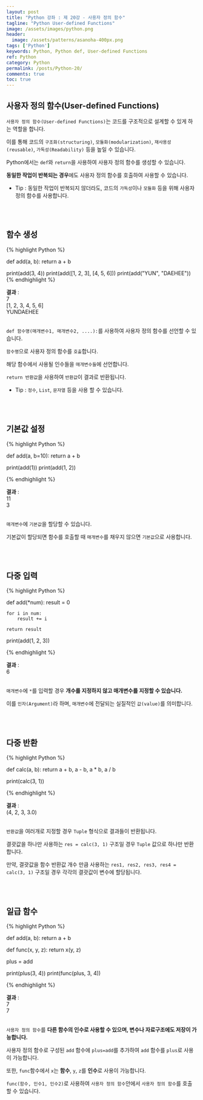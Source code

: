 ```yaml
---
layout: post
title: "Python 강좌 : 제 20강 - 사용자 정의 함수"
tagline: "Python User-defined Functions"
image: /assets/images/python.png
header:
  image: /assets/patterns/asanoha-400px.png
tags: ['Python']
keywords: Python, Python def, User-defined Functions
ref: Python
category: Python
permalink: /posts/Python-20/
comments: true
toc: true
---
```


## 사용자 정의 함수(User-defined Functions)

`사용자 정의 함수(User-defined Functions)`는 코드를 구조적으로 설계할 수 있게 하는 역할을 합니다.

이를 통해 코드의 `구조화(structuring)`, `모듈화(modularization)`, `재사용성(reusable)`, `가독성(Readability)` 등을 높일 수 있습니다.

Python에서는 `def`와 `return`을 사용하여 사용자 정의 함수를 생성할 수 있습니다.

**동일한 작업이 반복되는 경우**에도 사용자 정의 함수를 호출하여 사용할 수 있습니다.

- Tip : 동일한 작업이 반복되지 않더라도, 코드의 `가독성`이나 `모듈화` 등을 위해 사용자 정의 함수를 사용합니다.

<br>
<br>

## 함수 생성

{% highlight Python %}

def add(a, b):
    return a + b


print(add(3, 4))
print(add([1, 2, 3], [4, 5, 6]))
print(add("YUN", "DAEHEE"))
{% endhighlight %}

**결과**
:    
7<br>
[1, 2, 3, 4, 5, 6]<br>
YUNDAEHEE<br>
<br>

`def 함수명(매개변수1, 매개변수2, ....):`를 사용하여 사용자 정의 함수를 선언할 수 있습니다.

`함수명`으로 사용자 정의 함수를 `호출`합니다.

해당 함수에서 사용될 인수들을 `매개변수들`에 선언합니다.

`return 반환값`을 사용하여 `반환값`이 결과로 반환됩니다.

- Tip : `정수`, `List`, `문자열` 등을 사용 할 수 있습니다.

<br>
<br>

## 기본값 설정

{% highlight Python %}

def add(a, b=10):
    return a + b


print(add(1))
print(add(1, 2))

{% endhighlight %}

**결과**
:    
11<br>
3<br>
<br>

`매개변수`에 `기본값`을 할당할 수 있습니다.

기본값이 할당되면 함수를 호출할 때 `매개변수`를 채우지 않으면 `기본값`으로 사용합니다.

<br>
<br>

## 다중 입력

{% highlight Python %}

def add(*num):
    result = 0

    for i in num:
        result += i

    return result


print(add(1, 2, 3))

{% endhighlight %}

**결과**
:    
6<br>
<br>

`매개변수`에 `*`를 입력할 경우 **개수를 지정하지 않고 매개변수를 지정할 수 있습니다.**

이를 `인자(Argument)`라 하며, `매개변수`에 전달되는 실질적인 `값(value)`를 의미합니다.

<br>
<br>

## 다중 반환

{% highlight Python %}

def calc(a, b):
    return a + b, a - b, a * b, a / b


print(calc(3, 1))

{% endhighlight %}

**결과**
:    
(4, 2, 3, 3.0)<br>
<br>

`반환값`을 여러개로 지정할 경우 `Tuple` 형식으로 결과들이 반환됩니다.

결괏값을 하나만 사용하는 `res = calc(3, 1)` 구조일 경우 `Tuple` 값으로 하나만 반환합니다.

만약, 결괏값을 함수 반환값 개수 만큼 사용하는 `res1, res2, res3, res4 = calc(3, 1)` 구조일 경우 각각의 결괏값이 변수에 할당됩니다.

<br>
<br>

## 일급 함수

{% highlight Python %}

def add(a, b):
    return a + b


def func(x, y, z):
    return x(y, z)


plus = add

print(plus(3, 4))
print(func(plus, 3, 4))


{% endhighlight %}

**결과**
:    
7<br>
7<br>
<br>

`사용자 정의 함수`를 **다른 함수의 인수로 사용할 수 있으며, 변수나 자료구조에도 저장이 가능합니다.**

사용자 정의 함수로 구성된 `add` 함수에 `plus=add`를 추가하여 `add` 함수를 `plus`로 사용이 가능합니다.

또한, `func`함수에서 `x`는 **함수**, `y`, `z`를 **인수**로 사용이 가능합니다.

`func(함수, 인수1, 인수2)`로 사용하여 `사용자 정의 함수`안에서 `사용자 정의 함수`를 호출 할 수 있습니다.